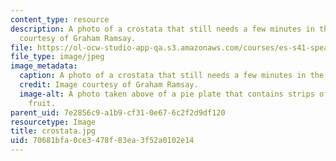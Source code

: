 ```yaml
---
content_type: resource
description: A photo of a crostata that still needs a few minutes in the oven. Image
  courtesy of Graham Ramsay.
file: https://ol-ocw-studio-app-qa.s3.amazonaws.com/courses/es-s41-speak-italian-with-your-mouth-full-spring-2012/70681bfa0ce3478f83ea3f52a0102e14_crostata.jpg
file_type: image/jpeg
image_metadata:
  caption: A photo of a crostata that still needs a few minutes in the oven.
  credit: Image courtesy of Graham Ramsay.
  image-alt: A photo taken above of a pie plate that contains strips of dough and
    fruit.
parent_uid: 7e2856c9-a1b9-cf31-0e67-6c2f2d9df120
resourcetype: Image
title: crostata.jpg
uid: 70681bfa-0ce3-478f-83ea-3f52a0102e14
---
```


